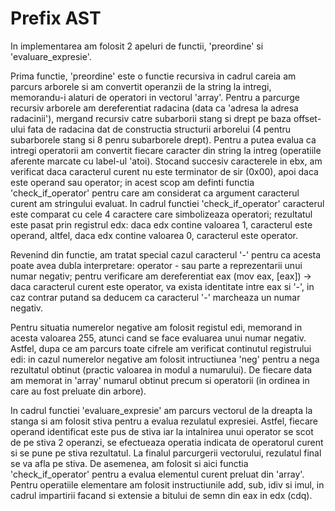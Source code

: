 # Prefix AST
  In implementarea am folosit 2 apeluri de functii, 'preordine' si 'evaluare_expresie'. 
  
  Prima functie, 'preordine' este o functie recursiva in cadrul careia am parcurs arborele si am convertit operanzii de la string la intregi, memorandu-i alaturi de operatori in vectorul 'array'. Pentru a parcurge recursiv arborele am dereferentiat radacina (data ca 'adresa la adresa radacinii'), mergand recursiv catre subarborii stang si drept pe baza offset-ului fata de radacina dat de constructia structurii arborelui (4 pentru subarborele stang si 8 penru subarborele drept). Pentru a putea evalua ca intregi operatorii am convertit fiecare caracter din string la intreg (operatiile aferente marcate cu label-ul 'atoi). Stocand succesiv caracterele in ebx, am verificat daca caracterul curent nu este terminator de sir (0x00), apoi daca este operand sau operator; in acest scop am definti functia 'check_if_operator' pentru care am considerat ca argument caracterul curent am stringului evaluat. In cadrul functiei 'check_if_operator' caracterul este comparat cu cele 4 caractere care simbolizeaza operatori; rezultatul este pasat prin registrul edx: daca edx contine valoarea 1, caracterul este operand, altfel, daca edx contine valoarea 0, caracterul este operator.
  
  Revenind din functie, am tratat special cazul caracterul '-' pentru ca acesta poate avea dubla interpretare: operator - sau parte a reprezentarii unui numar negativ; pentru verificare am dereferentiat eax (mov eax, [eax]) -> daca caracterul curent este operator, va exista identitate intre eax si '-', in caz contrar putand sa deducem ca caracterul '-' marcheaza un numar negativ. 
  
  Pentru situatia numerelor negative am folosit registul edi, memorand in acesta valoarea 255, atunci cand se face evaluarea unui numar negativ. Astfel, dupa ce am parcurs toate cifrele am verificat continutul registrului edi: in cazul numerelor negative am folosit intructiunea 'neg' pentru a nega rezultatul obtinut (practic valoarea in modul a numarului). De fiecare data am memorat in 'array' numarul obtinut precum si operatorii (in ordinea in care au fost preluate din arbore).
  
  In cadrul functiei 'evaluare_expresie' am parcurs vectorul de la dreapta la stanga si am folosit stiva pentru a evalua rezulatul expresiei. Astfel, fiecare operand identificat este pus de stiva iar la intalnirea unui operator se scot de pe stiva 2 operanzi, se efectueaza operatia indicata de operatorul curent si se pune pe stiva rezultatul. La finalul parcurgerii vectorului, rezulatul final se va afla pe stiva. De asemenea, am folosit si aici functia 'check_if_operator' pentru a evalua elementul curent preluat din 'array'. Pentru operatiile elementare am folosit instructiunile add, sub, idiv si imul, in cadrul impartirii facand si extensie a bitului de semn din eax in edx (cdq).


